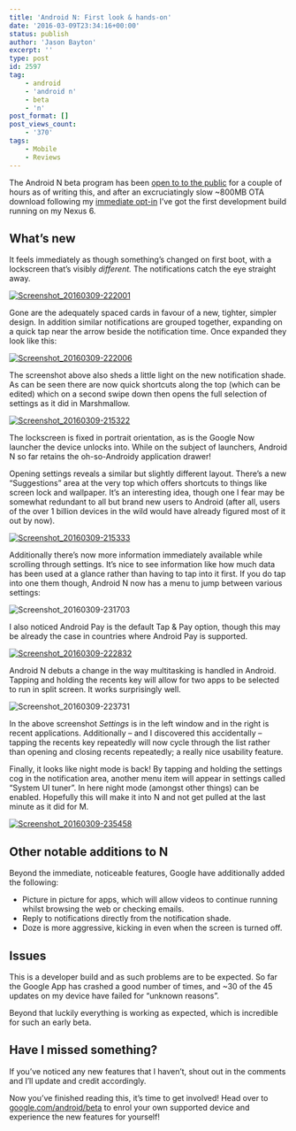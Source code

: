 ```yaml
---
title: 'Android N: First look & hands-on'
date: '2016-03-09T23:34:16+00:00'
status: publish
author: 'Jason Bayton'
excerpt: ''
type: post
id: 2597
tag:
    - android
    - 'android n'
    - beta
    - 'n'
post_format: []
post_views_count:
    - '370'
tags:
    - Mobile
    - Reviews
---
```

The Android N beta program has been [open to to the public](https://www.google.com/android/beta) for a couple of hours as of writing this, and after an excruciatingly slow ~800MB OTA download following my [immediate opt-in](https://plus.google.com/+JasonBaytonX/posts/74p36M2qodK) I’ve got the first development build running on my Nexus 6.

What’s new
----------

It feels immediately as though something’s changed on first boot, with a lockscreen that’s visibly *different.* The notifications catch the eye straight away.

[![Screenshot_20160309-222001](https://cdn.bayton.org/uploads/2016/03/Screenshot_20160309-222001.png)](/?attachment_id=2609)

Gone are the adequately spaced cards in favour of a new, tighter, simpler design. In addition similar notifications are grouped together, expanding on a quick tap near the arrow beside the notification time. Once expanded they look like this:

[![Screenshot_20160309-222006](https://cdn.bayton.org/uploads/2016/03/Screenshot_20160309-222006.png)](/?attachment_id=2608)

The screenshot above also sheds a little light on the new notification shade. As can be seen there are now quick shortcuts along the top (which can be edited) which on a second swipe down then opens the full selection of settings as it did in Marshmallow.

[![Screenshot_20160309-215322](https://cdn.bayton.org/uploads/2016/03/Screenshot_20160309-215322.png)](/?attachment_id=2612)

The lockscreen is fixed in portrait orientation, as is the Google Now launcher the device unlocks into. While on the subject of launchers, Android N so far retains the oh-so-Androidy application drawer!

Opening settings reveals a similar but slightly different layout. There’s a new “Suggestions” area at the very top which offers shortcuts to things like screen lock and wallpaper. It’s an interesting idea, though one I fear may be somewhat redundant to all but brand new users to Android (after all, users of the over 1 billion devices in the wild would have already figured most of it out by now).

[![Screenshot_20160309-215333](https://cdn.bayton.org/uploads/2016/03/Screenshot_20160309-215333.png)](/?attachment_id=2611)

Additionally there’s now more information immediately available while scrolling through settings. It’s nice to see information like how much data has been used at a glance rather than having to tap into it first. If you do tap into one them though, Android N now has a menu to jump between various settings:

![Screenshot_20160309-231703](https://cdn.bayton.org/uploads/2016/03/Screenshot_20160309-231703.png)

I also noticed Android Pay is the default Tap &amp; Pay option, though this may be already the case in countries where Android Pay is supported.

[![Screenshot_20160309-222832](https://cdn.bayton.org/uploads/2016/03/Screenshot_20160309-222832.png)](/?attachment_id=2604)

Android N debuts a change in the way multitasking is handled in Android. Tapping and holding the recents key will allow for two apps to be selected to run in split screen. It works surprisingly well.

![Screenshot_20160309-223731](https://cdn.bayton.org/uploads/2016/03/Screenshot_20160309-223731.png)

In the above screenshot *Settings* is in the left window and in the right is recent applications. Additionally – and I discovered this accidentally – tapping the recents key repeatedly will now cycle through the list rather than opening and closing recents repeatedly; a really nice usability feature.

Finally, it looks like night mode is back! By tapping and holding the settings cog in the notification area, another menu item will appear in settings called “System UI tuner”. In here night mode (amongst other things) can be enabled. Hopefully this will make it into N and not get pulled at the last minute as it did for M.

[![Screenshot_20160309-235458](https://cdn.bayton.org/uploads/2016/03/Screenshot_20160309-235458.png)](/2016/03/android-n-first-look-hands-on/screenshot_20160309-235458/)

Other notable additions to N
----------------------------

Beyond the immediate, noticeable features, Google have additionally added the following:

- Picture in picture for apps, which will allow videos to continue running whilst browsing the web or checking emails.
- Reply to notifications directly from the notification shade.
- Doze is more aggressive, kicking in even when the screen is turned off.

Issues
------

This is a developer build and as such problems are to be expected. So far the Google App has crashed a good number of times, and ~30 of the 45 updates on my device have failed for “unknown reasons”.

Beyond that luckily everything is working as expected, which is incredible for such an early beta.

Have I missed something?
------------------------

If you’ve noticed any new features that I haven’t, shout out in the comments and I’ll update and credit accordingly.

Now you’ve finished reading this, it’s time to get involved! Head over to [google.com/android/beta](https://www.google.com/android/beta) to enrol your own supported device and experience the new features for yourself!